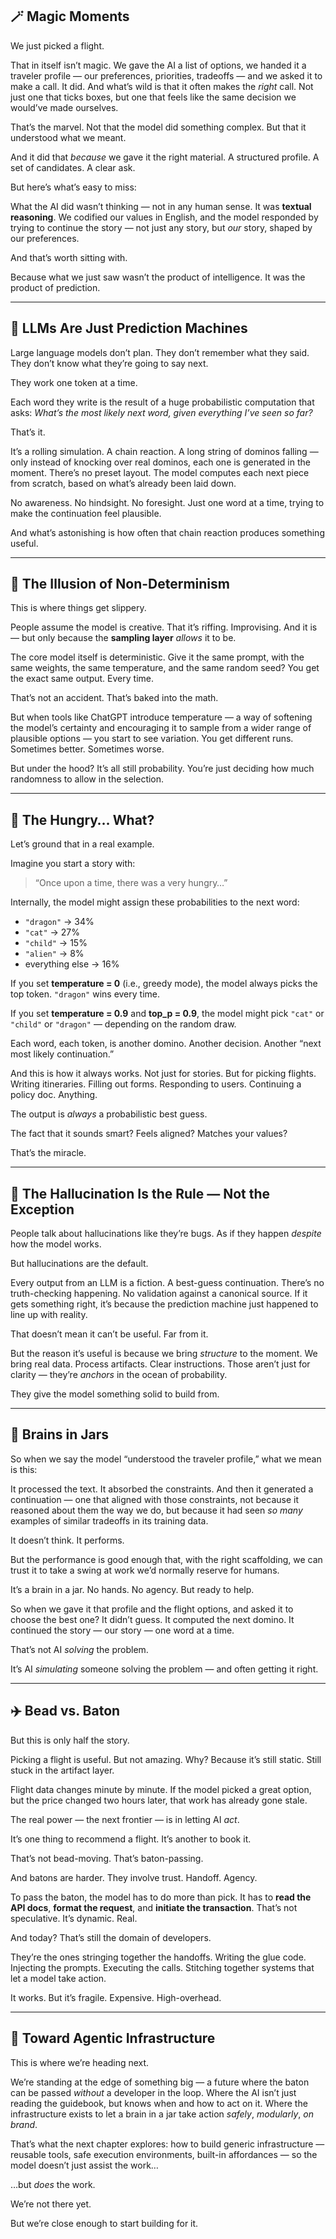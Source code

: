 ## 🪄 Magic Moments

We just picked a flight.

That in itself isn’t magic. We gave the AI a list of options, we handed it a traveler profile — our preferences, priorities, tradeoffs — and we asked it to make a call. It did. And what’s wild is that it often makes the *right* call. Not just one that ticks boxes, but one that feels like the same decision we would’ve made ourselves.

That’s the marvel. Not that the model did something complex. But that it understood what we meant.

And it did that *because* we gave it the right material. A structured profile. A set of candidates. A clear ask.

But here’s what’s easy to miss:

What the AI did wasn’t thinking — not in any human sense. It was **textual reasoning**. We codified our values in English, and the model responded by trying to continue the story — not just any story, but *our* story, shaped by our preferences.

And that’s worth sitting with.

Because what we just saw wasn’t the product of intelligence. It was the product of prediction.

---

## 🔮 LLMs Are Just Prediction Machines

Large language models don’t plan. They don’t remember what they said. They don’t know what they’re going to say next.

They work one token at a time.

Each word they write is the result of a huge probabilistic computation that asks: *What’s the most likely next word, given everything I’ve seen so far?*

That’s it.

It’s a rolling simulation. A chain reaction. A long string of dominos falling — only instead of knocking over real dominos, each one is generated in the moment. There’s no preset layout. The model computes each next piece from scratch, based on what’s already been laid down.

No awareness. No hindsight. No foresight. Just one word at a time, trying to make the continuation feel plausible.

And what’s astonishing is how often that chain reaction produces something useful.

---

## 🎲 The Illusion of Non-Determinism

This is where things get slippery.

People assume the model is creative. That it’s riffing. Improvising. And it is — but only because the **sampling layer** *allows* it to be.

The core model itself is deterministic. Give it the same prompt, with the same weights, the same temperature, and the same random seed? You get the exact same output. Every time.

That’s not an accident. That’s baked into the math.

But when tools like ChatGPT introduce temperature — a way of softening the model’s certainty and encouraging it to sample from a wider range of plausible options — you start to see variation. You get different runs. Sometimes better. Sometimes worse.

But under the hood? It’s all still probability. You’re just deciding how much randomness to allow in the selection.

---

## 🧪 The Hungry… What?

Let’s ground that in a real example.

Imagine you start a story with:

> “Once upon a time, there was a very hungry…”

Internally, the model might assign these probabilities to the next word:

* `"dragon"` → 34%
* `"cat"` → 27%
* `"child"` → 15%
* `"alien"` → 8%
* everything else → 16%

If you set **temperature = 0** (i.e., greedy mode), the model always picks the top token. `"dragon"` wins every time.

If you set **temperature = 0.9** and **top\_p = 0.9**, the model might pick `"cat"` or `"child"` or `"dragon"` — depending on the random draw.

Each word, each token, is another domino. Another decision. Another “next most likely continuation.”

And this is how it always works. Not just for stories. But for picking flights. Writing itineraries. Filling out forms. Responding to users. Continuing a policy doc. Anything.

The output is *always* a probabilistic best guess.

The fact that it sounds smart? Feels aligned? Matches your values?

That’s the miracle.

---

## 👻 The Hallucination Is the Rule — Not the Exception

People talk about hallucinations like they’re bugs. As if they happen *despite* how the model works.

But hallucinations are the default.

Every output from an LLM is a fiction. A best-guess continuation. There’s no truth-checking happening. No validation against a canonical source. If it gets something right, it’s because the prediction machine just happened to line up with reality.

That doesn’t mean it can’t be useful. Far from it.

But the reason it’s useful is because we bring *structure* to the moment. We bring real data. Process artifacts. Clear instructions. Those aren’t just for clarity — they’re *anchors* in the ocean of probability.

They give the model something solid to build from.

---

## 🧠 Brains in Jars

So when we say the model “understood the traveler profile,” what we mean is this:

It processed the text. It absorbed the constraints. And then it generated a continuation — one that aligned with those constraints, not because it reasoned about them the way we do, but because it had seen *so many* examples of similar tradeoffs in its training data.

It doesn’t think. It performs.

But the performance is good enough that, with the right scaffolding, we can trust it to take a swing at work we’d normally reserve for humans.

It’s a brain in a jar. No hands. No agency. But ready to help.

So when we gave it that profile and the flight options, and asked it to choose the best one? It didn’t guess. It computed the next domino. It continued the story — our story — one word at a time.

That’s not AI *solving* the problem.

It’s AI *simulating* someone solving the problem — and often getting it right.

---

## ✈️ Bead vs. Baton

But this is only half the story.

Picking a flight is useful. But not amazing. Why? Because it’s still static. Still stuck in the artifact layer.

Flight data changes minute by minute. If the model picked a great option, but the price changed two hours later, that work has already gone stale.

The real power — the next frontier — is in letting AI *act*.

It’s one thing to recommend a flight. It’s another to book it.

That’s not bead-moving. That’s baton-passing.

And batons are harder. They involve trust. Handoff. Agency.

To pass the baton, the model has to do more than pick. It has to **read the API docs**, **format the request**, and **initiate the transaction**. That’s not speculative. It’s dynamic. Real.

And today? That’s still the domain of developers.

They’re the ones stringing together the handoffs. Writing the glue code. Injecting the prompts. Executing the calls. Stitching together systems that let a model take action.

It works. But it’s fragile. Expensive. High-overhead.

---

## 🤖 Toward Agentic Infrastructure

This is where we’re heading next.

We’re standing at the edge of something big — a future where the baton can be passed *without* a developer in the loop. Where the AI isn’t just reading the guidebook, but knows when and how to act on it. Where the infrastructure exists to let a brain in a jar take action *safely*, *modularly*, *on brand*.

That’s what the next chapter explores: how to build generic infrastructure — reusable tools, safe execution environments, built-in affordances — so the model doesn’t just assist the work…

…but *does* the work.

We’re not there yet.

But we’re close enough to start building for it.

